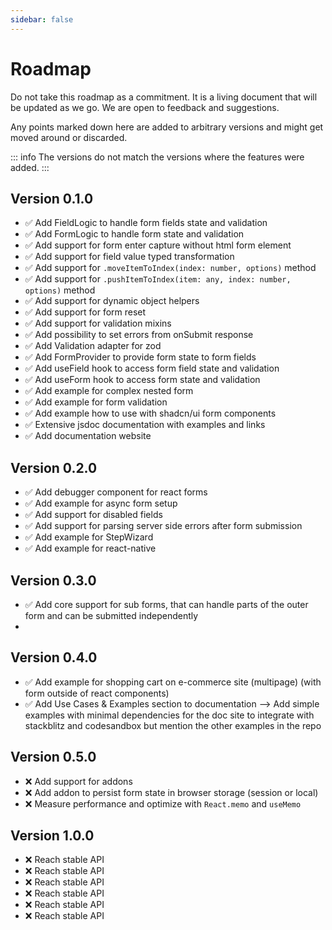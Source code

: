 ```yaml
---
sidebar: false
---
```


# Roadmap

Do not take this roadmap as a commitment.
It is a living document that will be updated as we go.
We are open to feedback and suggestions.

Any points marked down here are added to arbitrary versions and might get moved around or discarded.

::: info
The versions do not match the versions where the features were added.
:::

## Version 0.1.0

- :white_check_mark: <LibraryChip library="form-core" /> Add FieldLogic to handle form fields state and validation
- :white_check_mark: <LibraryChip library="form-core" /> Add FormLogic to handle form state and validation
- :white_check_mark: <LibraryChip library="form-core" /> Add support for form enter capture without html form element
- :white_check_mark: <LibraryChip library="form-core" /> Add support for field value typed transformation
- :white_check_mark: <LibraryChip library="form-core" /> Add support for `.moveItemToIndex(index: number, options)` method
- :white_check_mark: <LibraryChip library="form-core" /> Add support for `.pushItemToIndex(item: any, index: number, options)` method
- :white_check_mark: <LibraryChip library="form-core" /> Add support for dynamic object helpers
- :white_check_mark: <LibraryChip library="form-core" /> Add support for form reset
- :white_check_mark: <LibraryChip library="form-core" /> Add support for validation mixins
- :white_check_mark: <LibraryChip library="form-core" /> Add possibility to set errors from onSubmit response
- :white_check_mark: <LibraryChip library="validation-adapter-zod" /> Add Validation adapter for zod
- :white_check_mark: <LibraryChip library="form-react" /> Add FormProvider to provide form state to form fields
- :white_check_mark: <LibraryChip library="form-react" /> Add useField hook to access form field state and validation
- :white_check_mark: <LibraryChip library="form-react" /> Add useForm hook to access form state and validation
- :white_check_mark: <LibraryChip library="form-react" /> Add example for complex nested form
- :white_check_mark: <LibraryChip library="form-react" /> Add example for form validation
- :white_check_mark: <LibraryChip library="form-react" /> Add example how to use with shadcn/ui form components
- :white_check_mark: <LibraryChip library="chore" /> Extensive jsdoc documentation with examples and links
- :white_check_mark: <LibraryChip library="chore" /> Add documentation website

## Version 0.2.0

- :white_check_mark: <LibraryChip library="debugger-react" /> Add debugger component for react forms
- :white_check_mark: <LibraryChip library="form-react" /> Add example for async form setup
- :white_check_mark: <LibraryChip library="form-core" /> Add support for disabled fields
- :white_check_mark: <LibraryChip library="form-core" /> Add support for parsing server side errors after form submission
- :white_check_mark: <LibraryChip library="form-react" /> Add example for StepWizard
- :white_check_mark: <LibraryChip library="form-react-native" /> Add example for react-native

## Version 0.3.0

- :white_check_mark: <LibraryChip library="form-core" /> Add core support for sub forms, that can handle parts of the outer form and can be submitted independently
-
## Version 0.4.0

- :white_check_mark: <LibraryChip library="form-react" /> Add example for shopping cart on e-commerce site (multipage) (with form outside of react components)
- :white_check_mark: <LibraryChip library="chore" /> Add Use Cases & Examples section to documentation --> Add simple examples with minimal dependencies for the doc site to integrate with stackblitz and codesandbox but mention the other examples in the repo

## Version 0.5.0

- :x: <LibraryChip library="form-core" /> Add support for addons
- :x: <LibraryChip library="addon-storage-persistence" /> Add addon to persist form state in browser storage (session or local)
- :x: <LibraryChip library="form-react" /> Measure performance and optimize with `React.memo` and `useMemo`


## Version 1.0.0

- :x: <LibraryChip library="form-core" /> Reach stable API
- :x: <LibraryChip library="form-react" /> Reach stable API
- :x: <LibraryChip library="form-react-native" /> Reach stable API
- :x: <LibraryChip library="validation-adapter-zod" /> Reach stable API
- :x: <LibraryChip library="addon-storage-persistence" /> Reach stable API
- :x: <LibraryChip library="debugger-react" /> Reach stable API
